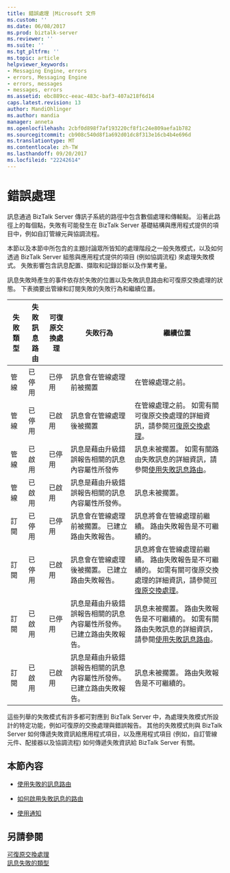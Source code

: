 ```yaml
---
title: 錯誤處理 |Microsoft 文件
ms.custom: ''
ms.date: 06/08/2017
ms.prod: biztalk-server
ms.reviewer: ''
ms.suite: ''
ms.tgt_pltfrm: ''
ms.topic: article
helpviewer_keywords:
- Messaging Engine, errors
- errors, Messaging Engine
- errors, messages
- messages, errors
ms.assetid: ebc889cc-eeac-483c-baf3-407a218f6d14
caps.latest.revision: 13
author: MandiOhlinger
ms.author: mandia
manager: anneta
ms.openlocfilehash: 2cbf0d898f7af193220cf8f1c24e809aefa1b782
ms.sourcegitcommit: cb908c540d8f1a692d01dc8f313e16cb4b4e696d
ms.translationtype: MT
ms.contentlocale: zh-TW
ms.lasthandoff: 09/20/2017
ms.locfileid: "22242614"
---
```

# <a name="error-handling"></a>錯誤處理
訊息通過 BizTalk Server 傳訊子系統的路徑中包含數個處理和傳輸點。 沿著此路徑上的每個點，失敗有可能發生在 BizTalk Server 基礎結構與應用程式提供的項目中，例如自訂管線元與協調流程。  
  
 本節以及本節中所包含的主題討論眾所皆知的處理階段之一般失敗模式，以及如何透過 BizTalk Server 組態與應用程式提供的項目 (例如協調流程) 來處理失敗模式。 失敗影響包含訊息配置、擷取和記錄診斷以及作業考量。  
  
 訊息失敗時產生的事件依存於失敗的位置以及失敗訊息路由和可復原交換處理的狀態。 下表摘要出管線和訂閱失敗的失敗行為和繼續位置。  
  
|失敗類型|失敗訊息路由|可復原交換處理|失敗行為|繼續位置|  
|------------------|----------------------------|----------------------------------------|----------------------|---------------------|  
|管線|已停用|已停用|訊息會在管線處理前被擱置|在管線處理之前。|  
|管線|已停用|已啟用|訊息會在管線處理後被擱置|在管線處理之前。 如需有關可復原交換處理的詳細資訊，請參閱[可復原交換處理](../core/recoverable-interchange-processing.md)。|  
|管線|已啟用|已停用|訊息是藉由升級錯誤報告相關的訊息內容屬性所發佈|訊息未被擱置。 如需有關路由失敗訊息的詳細資訊，請參閱[使用失敗訊息路由](../core/using-failed-message-routing.md)。|  
|管線|已啟用|已啟用|訊息是藉由升級錯誤報告相關的訊息內容屬性所發佈。|訊息未被擱置。|  
|訂閱|已停用|已停用|訊息會在管線處理前被擱置。 已建立路由失敗報告。|訊息將會在管線處理前繼續。 路由失敗報告是不可繼續的。|  
|訂閱|已停用|已啟用|訊息會在管線處理後被擱置。 已建立路由失敗報告。|訊息將會在管線處理前繼續。 路由失敗報告是不可繼續的。 如需有關可復原交換處理的詳細資訊，請參閱[可復原交換處理](../core/recoverable-interchange-processing.md)。|  
|訂閱|已啟用|已停用|訊息是藉由升級錯誤報告相關的訊息內容屬性所發佈。 已建立路由失敗報告。|訊息未被擱置。 路由失敗報告是不可繼續的。 如需有關路由失敗訊息的詳細資訊，請參閱[使用失敗訊息路由](../core/using-failed-message-routing.md)。|  
|訂閱|已啟用|已啟用|訊息是藉由升級錯誤報告相關的訊息內容屬性所發佈。 已建立路由失敗報告。|訊息未被擱置。 路由失敗報告是不可繼續的。|  
  
 這些列舉的失敗模式有許多都可對應到 BizTalk Server 中，為處理失敗模式所設計的特定功能，例如可復原的交換處理與錯誤報告。 其他的失敗模式則與 BizTalk Server 如何傳遞失敗資訊給應用程式項目，以及應用程式項目 (例如，自訂管線元件、配接器以及協調流程) 如何傳遞失敗資訊給 BizTalk Server 有關。  
  
## <a name="in-this-section"></a>本節內容  
  
-   [使用失敗的訊息路由](../core/using-failed-message-routing.md)  
  
-   [如何啟用失敗訊息的路由](../core/how-to-enable-routing-for-failed-messages.md)  
  
-   [使用通知](../core/using-acknowledgments.md)  
  
## <a name="see-also"></a>另請參閱  
 [可復原交換處理](../core/recoverable-interchange-processing.md)   
 [訊息失敗的類型](../core/types-of-message-failures.md)